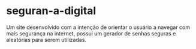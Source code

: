 # seguran-a-digital
Um site desenvolvido com a intenção de orientar o usuário a navegar com mais segurança na internet, possui um gerador de senhas seguras e aleatórias para serem utilizadas.
